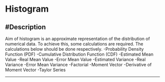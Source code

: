 # Histogram

#Description
---------------------------
Aim of histogram is an approximate representation of the distribution of numerical data. To achieve this, some calculations are required.
The calculations below should be done respectively.
-Probability Density Function (PDF) 
-Cumulative Distribution Function (CDF)
-Estimated Mean Value
-Real Mean Value
-Error Mean Value
-Estimated Variance
-Real Variance
-Error Mean Variance
-Factorial
-Moment Vector
-Derivative of Moment Vector 
-Taylor Series

-----------------------------------------------------------------------
